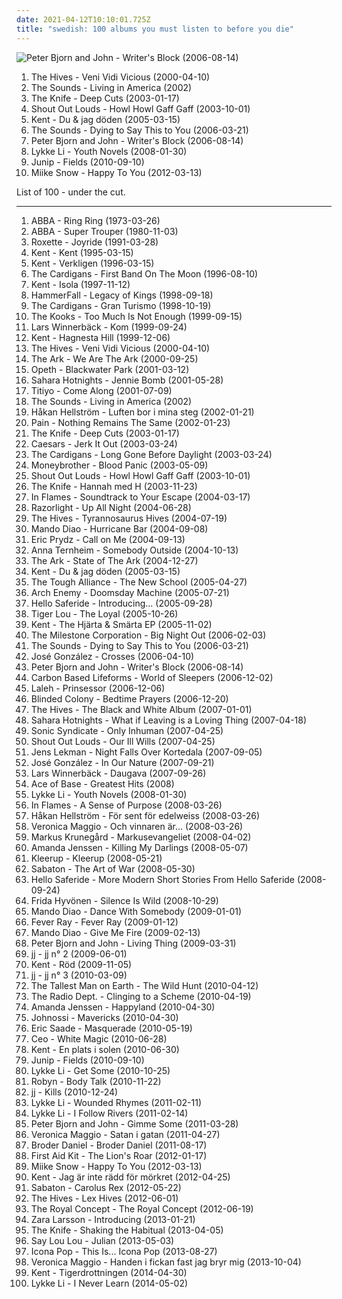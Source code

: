 ```yaml
---
date: 2021-04-12T10:10:01.725Z
title: "swedish: 100 albums you must listen to before you die"
---
```

![Peter Bjorn and John - Writer&#39;s Block (2006-08-14)](https://img.discogs.com/Qnlq942-_5wnDpZceNH8dOqsLw4=/fit-in/600x600/filters:strip_icc():format(jpeg):mode_rgb():quality(90)/discogs-images/R-748222-1155426394.jpeg.jpg "Peter Bjorn and John - Writer's Block (2006-08-14)")
<ol class="albums">
<li data-cover="http://coverartarchive.org/release/13e2716a-6eb4-3575-881e-bb9cf48aeda2/21761326628-500.jpg" data-tags="garage rock" role="button">The Hives - Veni Vidi Vicious (2000-04-10)</li>
<li data-cover="http://coverartarchive.org/release/1e8a5e99-021d-4737-9ddc-c8c1fec08fe0/3370038331-500.jpg" data-tags="indie rock, rock, swedish" role="button">The Sounds - Living in America (2002)</li>
<li data-cover="http://coverartarchive.org/release/7ec39128-ef00-415d-905e-e2764e337193/9196624679-500.jpg" data-tags="electronic, electronica" role="button">The Knife - Deep Cuts (2003-01-17)</li>
<li data-cover="https://img.discogs.com/6GJfVqXu_BJ_fRyCbg5ue7oXqlI=/fit-in/208x208/filters:strip_icc():format(jpeg):mode_rgb():quality(90)/discogs-images/R-4383615-1363448225-9578.jpeg.jpg" data-tags="indie, swedish, indie rock" role="button">Shout Out Louds - Howl Howl Gaff Gaff (2003-10-01)</li>
<li data-cover="http://coverartarchive.org/release/2ae3ea06-a05a-4389-b2eb-551a3ec9a0ae/13097774396-500.jpg" data-tags="swedish" role="button">Kent - Du & jag döden (2005-03-15)</li>
<li data-cover="http://coverartarchive.org/release/31841459-9072-4868-8598-e3bb9cb461c8/9177229839-500.jpg" data-tags="rock, swedish, alternative" role="button">The Sounds - Dying to Say This to You (2006-03-21)</li>
<li data-cover="https://img.discogs.com/Qnlq942-_5wnDpZceNH8dOqsLw4=/fit-in/600x600/filters:strip_icc():format(jpeg):mode_rgb():quality(90)/discogs-images/R-748222-1155426394.jpeg.jpg" data-tags="indie, swedish" role="button">Peter Bjorn and John - Writer's Block (2006-08-14)</li>
<li data-cover="http://coverartarchive.org/release/b1bdb840-cda8-3506-9773-90418c275e5d/20132331254-500.jpg" data-tags="swedish, indie pop, female vocalists" role="button">Lykke Li - Youth Novels (2008-01-30)</li>
<li data-cover="https://img.discogs.com/PSGTlubRMMMMQZqqlr_9rlq3MGM=/fit-in/500x444/filters:strip_icc():format(jpeg):mode_rgb():quality(90)/discogs-images/R-2442256-1284291473.jpeg.jpg" data-tags="indie, swedish" role="button">Junip - Fields (2010-09-10)</li>
<li data-cover="https://img.discogs.com/t3KRv6WzuKCUFbxecGzvccvCBAc=/fit-in/600x613/filters:strip_icc():format(jpeg):mode_rgb():quality(90)/discogs-images/R-3494090-1546861444-4638.jpeg.jpg" data-tags="swedish, indie" role="button">Miike Snow - Happy To You (2012-03-13)</li>
</ol>
List of 100 - under the cut.
<!-- more -->

_________________

<ol class="albums">
<li data-cover="http://coverartarchive.org/release/a3ce24a2-ddd3-3b38-93f6-aed1e16b4c74/18286980985-500.jpg" data-tags="pop" role="button">
ABBA - Ring Ring (1973-03-26)
</li>
<li data-cover="http://coverartarchive.org/release/c91f3331-2413-3ad7-b8a0-7bf2eb4d4998/18288386494-500.jpg" data-tags="pop" role="button">
ABBA - Super Trouper (1980-11-03)
</li>
<li data-cover="https://img.discogs.com/0NOMf8Yk7O_Djhb8UPJDdvuWEOc=/fit-in/600x540/filters:strip_icc():format(jpeg):mode_rgb():quality(90)/discogs-images/R-12255979-1531540052-2119.jpeg.jpg" data-tags="roxette, 90s, pop" role="button">
Roxette - Joyride (1991-03-28)
</li>
<li data-cover="https://img.discogs.com/0pK7bVlK8Ulr_QBkvJEJaapMDvw=/fit-in/500x500/filters:strip_icc():format(jpeg):mode_rgb():quality(90)/discogs-images/R-3501961-1332952036.jpeg.jpg" data-tags="swedish" role="button">
Kent - Kent (1995-03-15)
</li>
<li data-cover="https://via.placeholder.com/450" data-tags="swedish, 1996" role="button">
Kent - Verkligen (1996-03-15)
</li>
<li data-cover="http://coverartarchive.org/release/6f7a28b7-c6e0-4a65-870e-7e9e82d33511/4520869611-500.jpg" data-tags="90s, pop" role="button">
The Cardigans - First Band On The Moon (1996-08-10)
</li>
<li data-cover="https://img.discogs.com/z2LDdrcrJCZrsCEHspi5LC0Ww_g=/fit-in/599x600/filters:strip_icc():format(jpeg):mode_rgb():quality(90)/discogs-images/R-418547-1274954407.jpeg.jpg" data-tags="swedish" role="button">
Kent - Isola (1997-11-12)
</li>
<li data-cover="http://coverartarchive.org/release/f49c361e-fbac-4aac-b11d-a79dc7a8be73/1282074689-500.jpg" data-tags="power metal" role="button">
HammerFall - Legacy of Kings (1998-09-18)
</li>
<li data-cover="http://coverartarchive.org/release/70f5e652-0a10-37ca-8d1d-1610ca3cfa29/3711112834-500.jpg" data-tags="rock, 90s, female vocalists" role="button">
The Cardigans - Gran Turismo (1998-10-19)
</li>
<li data-cover="https://img.discogs.com/Z_vWIgG81qgI8Bkwm5DseoHVZaw=/fit-in/600x598/filters:strip_icc():format(jpeg):mode_rgb():quality(90)/discogs-images/R-11242966-1512588659-6017.png.jpg" data-tags="indie rock, indie, swedish" role="button">
The Kooks - Too Much Is Not Enough (1999-09-15)
</li>
<li data-cover="https://img.discogs.com/aB98AUrTDJyR3IiyDmnhBcinzws=/fit-in/447x443/filters:strip_icc():format(jpeg):mode_rgb():quality(90)/discogs-images/R-3722269-1381563297-2806.jpeg.jpg" data-tags="rock, swedish, singer-songwriter, svenskt, quiet, favorit, 1990s, my cds, blandband, singer-songeriter" role="button">
Lars Winnerbäck - Kom (1999-09-24)
</li>
<li data-cover="https://img.discogs.com/TJPW6ra3O4_N4fCjOP_xUjyJHis=/fit-in/600x485/filters:strip_icc():format(jpeg):mode_rgb():quality(90)/discogs-images/R-8291557-1458755518-8037.jpeg.jpg" data-tags="swedish" role="button">
Kent - Hagnesta Hill (1999-12-06)
</li>
<li data-cover="http://coverartarchive.org/release/13e2716a-6eb4-3575-881e-bb9cf48aeda2/21761326628-500.jpg" data-tags="garage rock" role="button">
The Hives - Veni Vidi Vicious (2000-04-10)
</li>
<li data-cover="http://coverartarchive.org/release/9c35f3d0-01fa-472d-a123-a89ac3d3c878/7394881559-500.jpg" data-tags="swedish, indiepop, glam rock" role="button">
The Ark - We Are The Ark (2000-09-25)
</li>
<li data-cover="https://img.discogs.com/vGIBafEprVpEk6Hin7hrq1C-S2I=/fit-in/600x598/filters:strip_icc():format(jpeg):mode_rgb():quality(90)/discogs-images/R-2280090-1274122601.jpeg.jpg" data-tags="progressive death metal, progressive metal" role="button">
Opeth - Blackwater Park (2001-03-12)
</li>
<li data-cover="https://img.discogs.com/Y4Kwv65_HuZl71dja0wCaXKmXCg=/fit-in/300x297/filters:strip_icc():format(jpeg):mode_rgb():quality(90)/discogs-images/R-540412-1129236660.jpeg.jpg" data-tags="rock, punk, swedish, power pop, garage rock" role="button">
Sahara Hotnights - Jennie Bomb (2001-05-28)
</li>
<li data-cover="http://coverartarchive.org/release/6405292b-514d-4ed5-a9dd-bf6b0aa8f959/13933306824-500.jpg" data-tags="electronica, swedish, sweden, school, patricxxx" role="button">
Titiyo - Come Along (2001-07-09)
</li>
<li data-cover="http://coverartarchive.org/release/1e8a5e99-021d-4737-9ddc-c8c1fec08fe0/3370038331-500.jpg" data-tags="indie rock, rock, swedish" role="button">
The Sounds - Living in America (2002)
</li>
<li data-cover="https://via.placeholder.com/450" data-tags="pop, alternative, swedish" role="button">
Håkan Hellström - Luften bor i mina steg (2002-01-21)
</li>
<li data-cover="http://coverartarchive.org/release/f69b764c-3df8-4a32-9195-6868eb08b47a/5243122074-500.jpg" data-tags="industrial metal" role="button">
Pain - Nothing Remains The Same (2002-01-23)
</li>
<li data-cover="http://coverartarchive.org/release/7ec39128-ef00-415d-905e-e2764e337193/9196624679-500.jpg" data-tags="electronic, electronica" role="button">
The Knife - Deep Cuts (2003-01-17)
</li>
<li data-cover="http://coverartarchive.org/release/5b014530-0a48-4055-9c76-439920b4a110/15395210012-500.jpg" data-tags="swedish" role="button">
Caesars - Jerk It Out (2003-03-24)
</li>
<li data-cover="http://coverartarchive.org/release/ac28d08e-aada-38e0-bdb3-7307618bcbe7/16232910297-500.jpg" data-tags="the cardigans, pop, rock, female vocalists" role="button">
The Cardigans - Long Gone Before Daylight (2003-03-24)
</li>
<li data-cover="https://img.discogs.com/4PueUa2kLI6y5kROVwkYIn9VfyU=/fit-in/300x300/filters:strip_icc():format(jpeg):mode_rgb():quality(90)/discogs-images/R-3893224-1348330338-2171.jpeg.jpg" data-tags="swedish" role="button">
Moneybrother - Blood Panic (2003-05-09)
</li>
<li data-cover="https://img.discogs.com/6GJfVqXu_BJ_fRyCbg5ue7oXqlI=/fit-in/208x208/filters:strip_icc():format(jpeg):mode_rgb():quality(90)/discogs-images/R-4383615-1363448225-9578.jpeg.jpg" data-tags="indie, swedish, indie rock" role="button">
Shout Out Louds - Howl Howl Gaff Gaff (2003-10-01)
</li>
<li data-cover="https://img.discogs.com/28415784b9210344a4a62ec6cd31adb2d01b3637/images/spacer.gif" data-tags="electronic" role="button">
The Knife - Hannah med H (2003-11-23)
</li>
<li data-cover="http://coverartarchive.org/release/2bfa71ba-2e99-4145-bf6c-63861d04ea92/7301076123-500.jpg" data-tags="melodic death metal" role="button">
In Flames - Soundtrack to Your Escape (2004-03-17)
</li>
<li data-cover="https://img.discogs.com/2SvKCAYi00xoyMoUETY-bjnYcx0=/fit-in/300x300/filters:strip_icc():format(jpeg):mode_rgb():quality(90)/discogs-images/R-1830389-1298567872.jpeg.jpg" data-tags="indie rock, indie, british" role="button">
Razorlight - Up All Night (2004-06-28)
</li>
<li data-cover="http://coverartarchive.org/release/c50d3d01-3f3a-3685-9ad6-58d7942a31be/3374165987-500.jpg" data-tags="garage rock" role="button">
The Hives - Tyrannosaurus Hives (2004-07-19)
</li>
<li data-cover="https://img.discogs.com/CJ861fOtI0Gng33HQE_sqE5PSSA=/fit-in/600x521/filters:strip_icc():format(jpeg):mode_rgb():quality(90)/discogs-images/R-3566995-1521526336-9419.jpeg.jpg" data-tags="rock, indie rock" role="button">
Mando Diao - Hurricane Bar (2004-09-08)
</li>
<li data-cover="https://img.discogs.com/Vp8Meaxcn9up2DL2PkgabVLsui0=/fit-in/600x512/filters:strip_icc():format(jpeg):mode_rgb():quality(90)/discogs-images/R-338431-1158462737.jpeg.jpg" data-tags="dance" role="button">
Eric Prydz - Call on Me (2004-09-13)
</li>
<li data-cover="http://coverartarchive.org/release/39a4b8a9-6ff9-4dc5-b704-4a4f14491bde/944931811-500.jpg" data-tags="female vocalists, singer-songwriter" role="button">
Anna Ternheim - Somebody Outside (2004-10-13)
</li>
<li data-cover="http://coverartarchive.org/release/fb9e20a0-882d-4971-8a89-e3bf431e8fe2/7969568316-500.jpg" data-tags="glam rock" role="button">
The Ark - State of The Ark (2004-12-27)
</li>
<li data-cover="http://coverartarchive.org/release/2ae3ea06-a05a-4389-b2eb-551a3ec9a0ae/13097774396-500.jpg" data-tags="swedish" role="button">
Kent - Du & jag döden (2005-03-15)
</li>
<li data-cover="http://coverartarchive.org/release/467ff2fa-879b-3dc1-8aa6-146c331c97f8/19520417064-500.jpg" data-tags="swedish, synthpop, new school, world as oyster" role="button">
The Tough Alliance - The New School (2005-04-27)
</li>
<li data-cover="http://coverartarchive.org/release/de86fc39-c61d-3c1f-83fa-108827d12872/1991520366-500.jpg" data-tags="melodic death metal" role="button">
Arch Enemy - Doomsday Machine (2005-07-21)
</li>
<li data-cover="https://img.discogs.com/u7zgoPTxxOUDTbNte68PHVGgU_k=/fit-in/590x600/filters:strip_icc():format(jpeg):mode_rgb():quality(90)/discogs-images/R-837943-1163946375.jpeg.jpg" data-tags="singer-songwriter" role="button">
Hello Saferide - Introducing... (2005-09-28)
</li>
<li data-cover="https://img.discogs.com/DdZYV2t-d38dktIOnAPGFjKada8=/fit-in/600x592/filters:strip_icc():format(jpeg):mode_rgb():quality(90)/discogs-images/R-567459-1225886493.jpeg.jpg" data-tags="indie, swedish" role="button">
Tiger Lou - The Loyal (2005-10-26)
</li>
<li data-cover="http://coverartarchive.org/release/4e3caeac-76c0-4d20-b915-e149a6995fae/24459586924-500.jpg" data-tags="rock, swedish, bmg, oma, carpet crawler, svensk topp100, nancykitten all-time favourite albums, ablums i own, flen-paris" role="button">
Kent - The Hjärta & Smärta EP (2005-11-02)
</li>
<li data-cover="https://img.discogs.com/av4vKOyCWa60QXni1p8bqrEe6HM=/fit-in/600x524/filters:strip_icc():format(jpeg):mode_rgb():quality(90)/discogs-images/R-10227973-1493743125-3281.jpeg.jpg" data-tags="rock, classic rock, swedish, unsigned, pop" role="button">
The Milestone Corporation - Big Night Out (2006-02-03)
</li>
<li data-cover="http://coverartarchive.org/release/31841459-9072-4868-8598-e3bb9cb461c8/9177229839-500.jpg" data-tags="rock, swedish, alternative" role="button">
The Sounds - Dying to Say This to You (2006-03-21)
</li>
<li data-cover="https://via.placeholder.com/450" data-tags="swedish" role="button">
José González - Crosses (2006-04-10)
</li>
<li data-cover="https://img.discogs.com/Qnlq942-_5wnDpZceNH8dOqsLw4=/fit-in/600x600/filters:strip_icc():format(jpeg):mode_rgb():quality(90)/discogs-images/R-748222-1155426394.jpeg.jpg" data-tags="indie, swedish" role="button">
Peter Bjorn and John - Writer's Block (2006-08-14)
</li>
<li data-cover="http://coverartarchive.org/release/165a6363-cb9a-49a3-88da-2ea3da4742dd/2568508706-500.jpg" data-tags="ambient" role="button">
Carbon Based Lifeforms - World of Sleepers (2006-12-02)
</li>
<li data-cover="http://coverartarchive.org/release/5c28b344-8ad4-47c7-9f7b-b5bfda744f5b/19520278085-500.jpg" data-tags="swedish" role="button">
Laleh - Prinsessor (2006-12-06)
</li>
<li data-cover="http://coverartarchive.org/release/e2b852f5-09af-45de-84b4-ceab42e931b1/24808879706-500.jpg" data-tags="melodic death metal" role="button">
Blinded Colony - Bedtime Prayers (2006-12-20)
</li>
<li data-cover="https://via.placeholder.com/450" data-tags="rock, garage rock, alternative rock" role="button">
The Hives - The Black and White Album (2007-01-01)
</li>
<li data-cover="https://img.discogs.com/TeCkwY41fbggOZzAI-DG4VUo460=/fit-in/600x594/filters:strip_icc():format(jpeg):mode_rgb():quality(90)/discogs-images/R-955547-1177105359.jpeg.jpg" data-tags="rock, swedish" role="button">
Sahara Hotnights - What if Leaving is a Loving Thing (2007-04-18)
</li>
<li data-cover="https://img.discogs.com/uYeOKQjJxNJW-8cbGTjaqk4CKr0=/fit-in/600x600/filters:strip_icc():format(jpeg):mode_rgb():quality(90)/discogs-images/R-1189055-1199463190.jpeg.jpg" data-tags="melodic death metal" role="button">
Sonic Syndicate - Only Inhuman (2007-04-25)
</li>
<li data-cover="http://coverartarchive.org/release/48285a22-9815-3364-bde5-223aadbdac2c/1399815641-500.jpg" data-tags="indie" role="button">
Shout Out Louds - Our Ill Wills (2007-04-25)
</li>
<li data-cover="http://coverartarchive.org/release/4bae6b93-7d34-4abe-984f-61487858e8fa/4890223091-500.jpg" data-tags="indie pop, indie" role="button">
Jens Lekman - Night Falls Over Kortedala (2007-09-05)
</li>
<li data-cover="http://coverartarchive.org/release/008b9132-e69c-3da5-9325-614c0dc52a2b/5686336691-500.jpg" data-tags="acoustic" role="button">
José González - In Our Nature (2007-09-21)
</li>
<li data-cover="https://img.discogs.com/Nv5zit3qAdqdGkB2hjabM9EolIE=/fit-in/226x223/filters:strip_icc():format(jpeg):mode_rgb():quality(90)/discogs-images/R-4146944-1356860110-4943.jpeg.jpg" data-tags="swedish" role="button">
Lars Winnerbäck - Daugava (2007-09-26)
</li>
<li data-cover="http://coverartarchive.org/release/65e879cd-d819-4675-ad98-28cc3c11bcfc/23841213869-500.jpg" data-tags="swedish, scandinavian, 90s, sweden, zweden, noord-europa, zweeds, geraldine" role="button">
Ace of Base - Greatest Hits (2008)
</li>
<li data-cover="http://coverartarchive.org/release/b1bdb840-cda8-3506-9773-90418c275e5d/20132331254-500.jpg" data-tags="swedish, indie pop, female vocalists" role="button">
Lykke Li - Youth Novels (2008-01-30)
</li>
<li data-cover="http://coverartarchive.org/release/e67f8da1-88b9-3a9c-be1c-f40dbab896b2/20457737757-500.jpg" data-tags="melodic death metal" role="button">
In Flames - A Sense of Purpose (2008-03-26)
</li>
<li data-cover="http://coverartarchive.org/release/b4463075-8c72-4fda-978b-4055fdaef004/24898197306-500.jpg" data-tags="pop, rock" role="button">
Håkan Hellström - För sent för edelweiss (2008-03-26)
</li>
<li data-cover="http://coverartarchive.org/release/b4e86d07-864b-4da7-ad26-0db964061e52/27167335261-500.jpg" data-tags="swedish" role="button">
Veronica Maggio - Och vinnaren är... (2008-03-26)
</li>
<li data-cover="https://img.discogs.com/ZxGTw8KEhq3xWQdeJ0PRYWxRpxQ=/fit-in/600x594/filters:strip_icc():format(jpeg):mode_rgb():quality(90)/discogs-images/R-1780985-1335607167.jpeg.jpg" data-tags="swedish, buy, favorit, therapy, blandband, markusevangeliet" role="button">
Markus Krunegård - Markusevangeliet (2008-04-02)
</li>
<li data-cover="https://img.discogs.com/RlV03oCuf5K1OsL9Ho8p7sengrY=/fit-in/600x600/filters:strip_icc():format(jpeg):mode_rgb():quality(90)/discogs-images/R-2111641-1476532495-2662.jpeg.jpg" data-tags="swedish" role="button">
Amanda Jenssen - Killing My Darlings (2008-05-07)
</li>
<li data-cover="http://coverartarchive.org/release/638aa7c9-28a7-45f7-8181-e96e1410fe20/7115401017-500.jpg" data-tags="electropop, electronica" role="button">
Kleerup - Kleerup (2008-05-21)
</li>
<li data-cover="http://coverartarchive.org/release/bcb0bdfc-1a99-4478-9002-d6ab9e7353cc/24486169115-500.jpg" data-tags="power metal" role="button">
Sabaton - The Art of War (2008-05-30)
</li>
<li data-cover="https://img.discogs.com/1JrX-TW4TGpPS_HKoJbRML9q3oA=/fit-in/600x596/filters:strip_icc():format(jpeg):mode_rgb():quality(90)/discogs-images/R-1472895-1241973961.jpeg.jpg" data-tags="swedish, dloved, on tour 2009" role="button">
Hello Saferide - More Modern Short Stories From Hello Saferide (2008-09-24)
</li>
<li data-cover="https://img.discogs.com/w_4zatF6Cb_0XGsnoJ3a9o5mqIk=/fit-in/600x550/filters:strip_icc():format(jpeg):mode_rgb():quality(90)/discogs-images/R-1510121-1544085736-2459.jpeg.jpg" data-tags="indie, swedish, scandinavian, sweden, zweden, noord-europa, zweeds, d2008, f hyvonen, under the radar best of 2008, we own it" role="button">
Frida Hyvönen - Silence Is Wild (2008-10-29)
</li>
<li data-cover="http://coverartarchive.org/release/7ab39158-1e64-4576-af54-9df29e2c9668/25606670378-500.jpg" data-tags="rock, swedish" role="button">
Mando Diao - Dance With Somebody (2009-01-01)
</li>
<li data-cover="http://coverartarchive.org/release/3e1423e4-7651-4fc3-a23a-c75ff6dd323e/6273197886-500.jpg" data-tags="electronic" role="button">
Fever Ray - Fever Ray (2009-01-12)
</li>
<li data-cover="http://coverartarchive.org/release/dfa53a04-7d06-49b7-ac25-f5b448eee02a/5481993314-500.jpg" data-tags="rock, indie" role="button">
Mando Diao - Give Me Fire (2009-02-13)
</li>
<li data-cover="http://coverartarchive.org/release/9606c822-2b6a-4a9e-8847-1e0ca0e43a56/3350243808-500.jpg" data-tags="indie pop" role="button">
Peter Bjorn and John - Living Thing (2009-03-31)
</li>
<li data-cover="http://coverartarchive.org/release/519a8e3d-d659-473c-baca-22af71cbc463/18234312935-500.jpg" data-tags="electronic, electronica, summer" role="button">
jj - jj n° 2 (2009-06-01)
</li>
<li data-cover="http://coverartarchive.org/release/57e289f1-eaf0-4adc-bd7a-d06577e739a7/973535414-500.jpg" data-tags="swedish" role="button">
Kent - Röd (2009-11-05)
</li>
<li data-cover="http://coverartarchive.org/release/c2976410-2b8f-460d-97cc-6763e28c9e16/20863616353-500.jpg" data-tags="indie, swedish" role="button">
jj - jj n° 3 (2010-03-09)
</li>
<li data-cover="http://coverartarchive.org/release/da3b6651-add3-458f-8f43-0eb211afe9b1/26402641631-500.jpg" data-tags="folk" role="button">
The Tallest Man on Earth - The Wild Hunt (2010-04-12)
</li>
<li data-cover="http://coverartarchive.org/release/cc6f7a05-e1c4-4039-9eb3-8c8ccd37e6b1/13919864002-500.jpg" data-tags="indie pop, shoegaze" role="button">
The Radio Dept. - Clinging to a Scheme (2010-04-19)
</li>
<li data-cover="https://img.discogs.com/HkebpGdFZnYhGEobY3j3sWs8lE4=/fit-in/500x500/filters:strip_icc():format(jpeg):mode_rgb():quality(90)/discogs-images/R-2336448-1277852804.jpeg.jpg" data-tags="pop, swedish" role="button">
Amanda Jenssen - Happyland (2010-04-30)
</li>
<li data-cover="http://coverartarchive.org/release/a91a8331-6e11-41bb-ba4e-bd8cfe348ed5/4785229966-500.jpg" data-tags="indie" role="button">
Johnossi - Mavericks (2010-04-30)
</li>
<li data-cover="https://img.discogs.com/0hwO0EmjU138xVyo-3L4T5Wqfvc=/fit-in/589x595/filters:strip_icc():format(jpeg):mode_rgb():quality(90)/discogs-images/R-2633652-1294243587.jpeg.jpg" data-tags="swedish" role="button">
Eric Saade - Masquerade (2010-05-19)
</li>
<li data-cover="http://coverartarchive.org/release/90c1d0fe-95d7-4d72-b807-c69a2e99400f/24223192647-500.jpg" data-tags="swedish, indietronica" role="button">
Ceo - White Magic (2010-06-28)
</li>
<li data-cover="https://img.discogs.com/DubFPCJwQPM2OIEUu84L2PIA2-Y=/fit-in/492x752/filters:strip_icc():format(jpeg):mode_rgb():quality(90)/discogs-images/R-3927742-1350604184-6658.jpeg.jpg" data-tags="swedish, rock" role="button">
Kent - En plats i solen (2010-06-30)
</li>
<li data-cover="https://img.discogs.com/PSGTlubRMMMMQZqqlr_9rlq3MGM=/fit-in/500x444/filters:strip_icc():format(jpeg):mode_rgb():quality(90)/discogs-images/R-2442256-1284291473.jpeg.jpg" data-tags="indie, swedish" role="button">
Junip - Fields (2010-09-10)
</li>
<li data-cover="http://coverartarchive.org/release/dd157141-4520-4a79-a385-bf80432b797d/2859473231-500.jpg" data-tags="indie pop, female vocalists" role="button">
Lykke Li - Get Some (2010-10-25)
</li>
<li data-cover="https://img.discogs.com/cMSILn-O_QjEyYQ4HoieDtBeU3U=/fit-in/600x600/filters:strip_icc():format(jpeg):mode_rgb():quality(90)/discogs-images/R-2566810-1415847143-3769.jpeg.jpg" data-tags="electronic, pop, electropop, dance-pop" role="button">
Robyn - Body Talk (2010-11-22)
</li>
<li data-cover="http://coverartarchive.org/release/03b31a1c-03c0-4eee-930b-a4e565b3f7f6/9539591161-500.jpg" data-tags="hip-hop, swedish, mixtape, cover, balearic, miks" role="button">
jj - Kills (2010-12-24)
</li>
<li data-cover="http://coverartarchive.org/release/36850a03-c671-4690-9eb9-b6aa96d52405/7463293341-500.jpg" data-tags="indie pop" role="button">
Lykke Li - Wounded Rhymes (2011-02-11)
</li>
<li data-cover="http://coverartarchive.org/release/eda5690d-af6a-405b-a1d8-bbdff3d89fef/7536454971-500.jpg" data-tags="lykke li" role="button">
Lykke Li - I Follow Rivers (2011-02-14)
</li>
<li data-cover="https://img.discogs.com/FR40N422nP5djNhesTfiTkMcSFQ=/fit-in/500x500/filters:strip_icc():format(jpeg):mode_rgb():quality(90)/discogs-images/R-2916148-1307131262.jpeg.jpg" data-tags="indie, alternative, swedish, indie pop" role="button">
Peter Bjorn and John - Gimme Some (2011-03-28)
</li>
<li data-cover="http://coverartarchive.org/release/09d67cf4-23bc-4213-a560-c6f4adcbe336/27167280969-500.jpg" data-tags="swedish, svenskt, female vocalist, 10s, swedish poprock" role="button">
Veronica Maggio - Satan i gatan (2011-04-27)
</li>
<li data-cover="https://via.placeholder.com/450" data-tags="swedish, 90s, pandapop" role="button">
Broder Daniel - Broder Daniel (2011-08-17)
</li>
<li data-cover="http://coverartarchive.org/release/dd28bdf0-4610-49ac-97db-800dcff5cca6/10744966085-500.jpg" data-tags="folk" role="button">
First Aid Kit - The Lion's Roar (2012-01-17)
</li>
<li data-cover="https://img.discogs.com/t3KRv6WzuKCUFbxecGzvccvCBAc=/fit-in/600x613/filters:strip_icc():format(jpeg):mode_rgb():quality(90)/discogs-images/R-3494090-1546861444-4638.jpeg.jpg" data-tags="swedish, indie" role="button">
Miike Snow - Happy To You (2012-03-13)
</li>
<li data-cover="http://coverartarchive.org/release/0162cc15-66c7-4bb1-9754-94798255fbd2/973572535-500.jpg" data-tags="rock" role="button">
Kent - Jag är inte rädd för mörkret (2012-04-25)
</li>
<li data-cover="http://coverartarchive.org/release/714ae6d3-196b-4c92-9825-797ddbb104af/12224155771-500.jpg" data-tags="power metal" role="button">
Sabaton - Carolus Rex (2012-05-22)
</li>
<li data-cover="http://coverartarchive.org/release/b204ad72-f666-427d-82ee-de4add53c7ab/5331069642-500.jpg" data-tags="rock, garage rock" role="button">
The Hives - Lex Hives (2012-06-01)
</li>
<li data-cover="https://img.discogs.com/tAYEKbPrUOuZ2yurvXkPhXNNKoU=/fit-in/600x600/filters:strip_icc():format(jpeg):mode_rgb():quality(90)/discogs-images/R-3943273-1350040768-8251.jpeg.jpg" data-tags="indie, pop, alternative, swedish, indie pop, indie rock, phoenix" role="button">
The Royal Concept - The Royal Concept (2012-06-19)
</li>
<li data-cover="http://coverartarchive.org/release/aca788f4-7cae-49ff-b5e1-6cb64116e902/18014852545-500.jpg" data-tags="swedish" role="button">
Zara Larsson - Introducing (2013-01-21)
</li>
<li data-cover="http://coverartarchive.org/release/0e53fb9f-88ae-47cd-961e-e19da29c3123/3786345065-500.jpg" data-tags="experimental, electronic, dark ambient" role="button">
The Knife - Shaking the Habitual (2013-04-05)
</li>
<li data-cover="https://via.placeholder.com/450" data-tags="swedish, female vocalists" role="button">
Say Lou Lou - Julian (2013-05-03)
</li>
<li data-cover="http://coverartarchive.org/release/d5baa187-0ebd-4738-8b37-2499adb0a6ac/5267464883-500.jpg" data-tags="pop" role="button">
Icona Pop - This Is... Icona Pop (2013-08-27)
</li>
<li data-cover="http://coverartarchive.org/release/018c99d8-d95d-48c2-8caa-c8bb75184a89/5059807512-500.jpg" data-tags="pop" role="button">
Veronica Maggio - Handen i fickan fast jag bryr mig (2013-10-04)
</li>
<li data-cover="http://coverartarchive.org/release/0191b484-34a2-4e81-b359-efd5fe5aced7/27549744046-500.jpg" data-tags="swedish" role="button">
Kent - Tigerdrottningen (2014-04-30)
</li>
<li data-cover="http://coverartarchive.org/release/7c6e0890-881d-4a4c-a6a9-5b31bb4775a3/7211284397-500.jpg" data-tags="indie pop" role="button">
Lykke Li - I Never Learn (2014-05-02)
</li>
</ol>